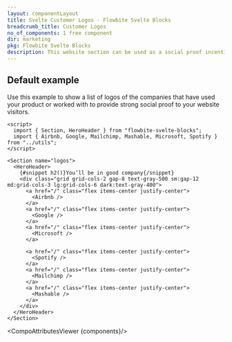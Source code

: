 ```yaml
---
layout: componentLayout
title: Svelte Customer Logos - Flowbite Svelte Blocks
breadcrumb_title: Customer Logos
no_of_components: 1 free component
dir: marketing
pkg: Flowbite Svelte Blocks
description: This website section can be used as a social proof incentive to convince your potential clients by showcasing popular companies that you've collaborated with.
---
```


<script>
  import { TableProp, TableDefaultRow, CompoAttributesViewer } from '../utils'
  const components = 'HeroHeader, Section'
</script>

## Default example

Use this example to show a list of logos of the companies that have used your product or worked with to provide strong social proof to your website visitors.

```svelte example
<script>
  import { Section, HeroHeader } from "flowbite-svelte-blocks";
  import { Airbnb, Google, Mailchimp, Mashable, Microsoft, Spotify } from "../utils";
</script>

<Section name="logos">
  <HeroHeader>
    {#snippet h2()}You’ll be in good company{/snippet}
    <div class="grid grid-cols-2 gap-8 text-gray-500 sm:gap-12 md:grid-cols-3 lg:grid-cols-6 dark:text-gray-400">
      <a href="/" class="flex items-center justify-center">
        <Airbnb />
      </a>
      <a href="/" class="flex items-center justify-center">
        <Google />
      </a>
      <a href="/" class="flex items-center justify-center">
        <Microsoft />
      </a>

      <a href="/" class="flex items-center justify-center">
        <Spotify />
      </a>
      <a href="/" class="flex items-center justify-center">
        <Mailchimp />
      </a>
      <a href="/" class="flex items-center justify-center">
        <Mashable />
      </a>
    </div>
  </HeroHeader>
</Section>
```

<CompoAttributesViewer {components}/>
